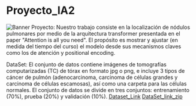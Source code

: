 # Proyecto_IA2
![Banner](artbreeder-image.jpg)
Proyecto:
Nuestro trabajo consiste en la localización de nódulos pulmonares por medio de la arquitectura transformer 
presentada en el paper "Attention is all you need". El propósito es mostrar y ajustar (en medida del tiempo del curso) 
el modelo desde sus mecanismos claves como los de atención y positional encoding.

DataSet: 
El conjunto de datos contiene imágenes de tomografías computarizadas (TC) de tórax en formato jpg o png,
e incluye 3 tipos de cáncer de pulmón (adenocarcinoma, carcinoma de células grandes y carcinoma de células escamosas),
así como una carpeta para las células normales.
El conjunto de datos se divide en tres conjuntos: entrenamiento (70%), prueba (20%) y validación (10%).
[Dataset_Link](https://www.kaggle.com/datasets/mohamedhanyyy/chest-ctscan-images/)
[DataSet_link_zip](https://www.kaggle.com/datasets/mohamedhanyyy/chest-ctscan-images/download?datasetVersionNumber=1)

